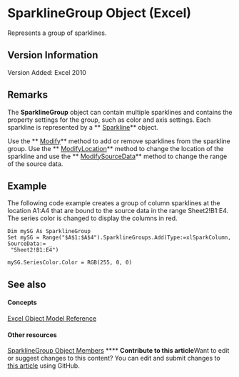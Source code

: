
# SparklineGroup Object (Excel)

Represents a group of sparklines.


## Version Information

Version Added: Excel 2010 


## Remarks

The  **SparklineGroup** object can contain multiple sparklines and contains the property settings for the group, such as color and axis settings. Each sparkline is represented by a ** [Sparkline](46951c4f-0eaa-9ce6-9703-eb3c632ea9b1.md)** object.

Use the  ** [Modify](596cdecb-dd03-0a63-e2b8-9aa459ff719c.md)** method to add or remove sparklines from the sparkline group. Use the ** [ModifyLocation](8f6ca2cb-b0cc-a0bf-efc0-ee30ca3888e6.md)** method to change the location of the sparkline and use the ** [ModifySourceData](35c1c1ed-b61d-2412-961f-8eb74b5563a2.md)** method to change the range of the source data.


## Example

The following code example creates a group of column sparklines at the location A1:A4 that are bound to the source data in the range Sheet2!B1:E4. The series color is changed to display the columns in red.


```
Dim mySG As SparklineGroup 
Set mySG = Range("$A$1:$A$4").SparklineGroups.Add(Type:=xlSparkColumn, SourceData:= _ 
 "Sheet2!B1:E4") 
 
mySG.SeriesColor.Color = RGB(255, 0, 0)
```


## See also


#### Concepts


 [Excel Object Model Reference](11ea8598-8a20-92d5-f98b-0da04263bf2c.md)
#### Other resources


 [SparklineGroup Object Members](dad308ee-d69b-748d-d0c8-ad63c643808f.md)
****   **Contribute to this article**Want to edit or suggest changes to this content? You can edit and submit changes to  [this article](https://github.com/jhershey00/VBA_Excel_Test/OpenXMLCon/articles/cc694d97-a3d3-3473-2e37-0ede67b97680.md) using GitHub.

